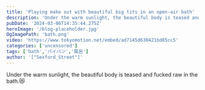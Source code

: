 ```yaml
---
title: 'Playing make out with beautiful big tits in an open-air bath'
description: 'Under the warm sunlight, the beautiful body is teased and fucked raw in the bath.😻'
pubDate: '2024-03-06T14:35:44.275Z'
heroImage: '/blog-placeholder.jpg'
OgImagePath: 'bath.png'
video: 'https://www.tokyomotion.net/embed/ad7145d630421bd85cc5'
categories: ['uncensored']
tags: ['bath','パイパン','風呂']
author: '["Sexford_Street"]'
---
```


Under the warm sunlight, the beautiful body is teased and fucked raw in the bath.😻




